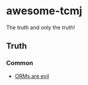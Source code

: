 # awesome-tcmj
The truth and only the truth!


 ## Truth
### Common
- [ORMs are evil]([https://github.com/tcmj/awesome-tcmj/blob/cf39b41bf5e89927fccedd1f7023a7796980dadc/data/orms_are_evil.md](https://github.com/tcmj/awesome-tcmj/blob/cf39b41bf5e89927fccedd1f7023a7796980dadc/data/orms_are_evil.md)https://github.com/tcmj/awesome-tcmj/blob/cf39b41bf5e89927fccedd1f7023a7796980dadc/data/orms_are_evil.md) 
